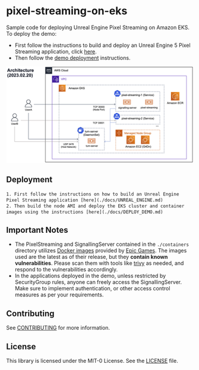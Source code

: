 # pixel-streaming-on-eks

Sample code for deploying Unreal Engine Pixel Streaming on Amazon EKS. To deploy the demo:

- First follow the instructions to build and deploy an Unreal Engine 5 Pixel Streaming application, click [here](docs/UNREAL_ENGINE_EN.md).
- Then follow the [demo deployment](docs/DEPLOY_DEMO.md) instructions.

![](./architecture.png "Architecture diagram showing how users connect to the signalling-server in the Amazon EKS clustr and use the turn-server to access pixel stream container running the Unreal Engine application.")

## Deployment

    1. First follow the instructions on how to build an Unreal Engine Pixel Streaming application [here](./docs/UNREAL_ENGINE.md)
    2. Then build the node AMI and deploy the EKS cluster and container images using the instructions [here](./docs/DEPLOY_DEMO.md)


## Important Notes
- The PixelStreaming and SignallingServer contained in the `./containers` directory utilizes [Docker images](https://github.com/orgs/epicgames/packages/container/package/unreal-engine) provided by [Epic Games](https://github.com/EpicGamesExt/PixelStreamingInfrastructure?tab=readme-ov-file). 
The images used are the latest as of their release, but they **contain known vulnerabilities**. Please scan them with tools like [trivy](https://github.com/aquasecurity/trivy) as needed, and respond to the vulnerabilities accordingly.
- In the applications deployed in the demo, unless restricted by SecurityGroup rules, anyone can freely access the SignallingServer. Make sure to implement authentication, or other access control measures as per your requirements.

## Contributing

See [CONTRIBUTING](CONTRIBUTING.md#security-issue-notifications) for more information.

## License

This library is licensed under the MIT-0 License. See the [LICENSE](LICENSE) file.
